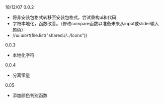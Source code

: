 18/12/07 
0.0.2

* 将非安装包格式转移至安装包格式，尝试重构ui和代码
* 字符本地化，函数改善。（修改compare函数以准备未来从input或slider输入颜色）
* //$ui.alert($file.list("shared://../Icons"))

0.0.3

* 本地化字符

0.0.4

* 分离常量

0.05

* 添加颜色判别函数
